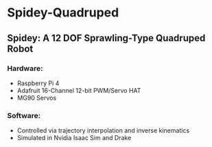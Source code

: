 # Spidey-Quadruped

## Spidey: A 12 DOF Sprawling-Type Quadruped Robot

### Hardware:
- Raspberry Pi 4
- Adafruit 16-Channel 12-bit PWM/Servo HAT
- MG90 Servos

### Software:
- Controlled via trajectory interpolation and inverse kinematics
- Simulated in Nvidia Isaac Sim and Drake

